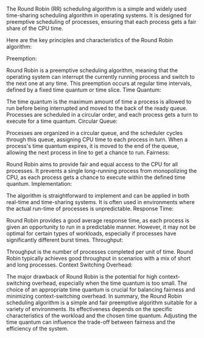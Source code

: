 The Round Robin (RR) scheduling algorithm is a simple and widely used time-sharing scheduling algorithm in operating systems. It is designed for preemptive scheduling of processes, ensuring that each process gets a fair share of the CPU time.

Here are the key principles and characteristics of the Round Robin algorithm:

Preemption:

Round Robin is a preemptive scheduling algorithm, meaning that the operating system can interrupt the currently running process and switch to the next one at any time.
This preemption occurs at regular time intervals, defined by a fixed time quantum or time slice.
Time Quantum:

The time quantum is the maximum amount of time a process is allowed to run before being interrupted and moved to the back of the ready queue.
Processes are scheduled in a circular order, and each process gets a turn to execute for a time quantum.
Circular Queue:

Processes are organized in a circular queue, and the scheduler cycles through this queue, assigning CPU time to each process in turn.
When a process's time quantum expires, it is moved to the end of the queue, allowing the next process in line to get a chance to run.
Fairness:

Round Robin aims to provide fair and equal access to the CPU for all processes.
It prevents a single long-running process from monopolizing the CPU, as each process gets a chance to execute within the defined time quantum.
Implementation:

The algorithm is straightforward to implement and can be applied in both real-time and time-sharing systems.
It is often used in environments where the actual run-time of processes is unpredictable.
Response Time:

Round Robin provides a good average response time, as each process is given an opportunity to run in a predictable manner.
However, it may not be optimal for certain types of workloads, especially if processes have significantly different burst times.
Throughput:

Throughput is the number of processes completed per unit of time. Round Robin typically achieves good throughput in scenarios with a mix of short and long processes.
Context Switching Overhead:

The major drawback of Round Robin is the potential for high context-switching overhead, especially when the time quantum is too small.
The choice of an appropriate time quantum is crucial for balancing fairness and minimizing context-switching overhead.
In summary, the Round Robin scheduling algorithm is a simple and fair preemptive algorithm suitable for a variety of environments. Its effectiveness depends on the specific characteristics of the workload and the chosen time quantum. Adjusting the time quantum can influence the trade-off between fairness and the efficiency of the system.
